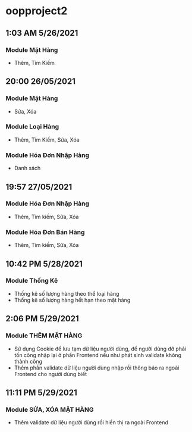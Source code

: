 # oopproject2

## 1:03 AM 5/26/2021
### Module Mặt Hàng
- Thêm, Tìm Kiếm

## 20:00 26/05/2021
### Module Mặt Hàng
- Sửa, Xóa

### Module Loại Hàng
- Thêm, Tìm Kiếm, Sửa, Xóa

### Module Hóa Đơn Nhập Hàng
- Danh sách

## 19:57 27/05/2021
### Module Hóa Đơn Nhập Hàng
- Thêm, Tìm kiếm, Sửa, Xóa

### Module Hóa Đơn Bán Hàng
- Thêm, Tìm kiếm, Sửa, Xóa

## 10:42 PM 5/28/2021
### Module Thống Kê
- Thống kê số lượng hàng theo thể loại hàng
- Thống kê số lượng hàng hết hạn theo mặt hàng

## 2:06 PM 5/29/2021
### Module THÊM MẶT HÀNG
- Sử dụng Cookie để lưu tạm dữ liệu người dùng, để người dùng đỡ phải tốn công nhập lại ở phần Frontend nếu như phát sinh validate không thành công
- Thêm phần validate dữ liệu người dùng nhập rồi thông báo ra ngoài Frontend cho người dùng biết

## 11:11 PM 5/29/2021
### Module SỬA, XÓA MẶT HÀNG
- Thêm validate dữ liệu người dùng rồi hiển thị ra ngoài Frontend